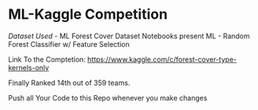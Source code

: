 # ML-Kaggle Competition

*Dataset Used* - ML Forest Cover Dataset
Notebooks present
ML - Random Forest Classifier w/ Feature Selection

Link To the Comptetion: https://www.kaggle.com/c/forest-cover-type-kernels-only

Finally Ranked 14th out of 359 teams.

Push all Your Code to this Repo whenever you make changes

